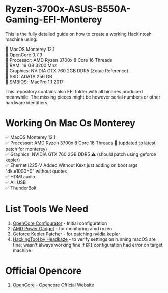 # Ryzen-3700x-ASUS-B550A-Gaming-EFI-Monterey

This is the fully detailed guide on how to create a working Hackintosh machine using:

:small_blue_diamond: MacOS Monterey 12.1 <br />
:small_blue_diamond: OpenCore 0.7.9 <br />
:small_blue_diamond: Processor: AMD Ryzen 3700x 8 Core 16 Threads <br />
:small_blue_diamond: RAM: 16 GB 3200 Mhz <br />
:small_blue_diamond: Graphics: NVIDIA GTX 760 2GB DDR5 (Zotac Reference) <br />
:small_blue_diamond: SSD: ADATA 256 GB  <br />
:small_blue_diamond: SMBIOS: iMacPro 1.1 2017 <br />

This repository contains also EFI folder with all binaries produced meanwhile. The missing pieces might be however serial numbers or other hardware identifiers.

# Working On Mac Os Monterey

:white_check_mark: MacOS Monterey 12.1 <br />
:white_check_mark: Processor: AMD Ryzen 3700x 8 Core 16 Threads :love_letter: (updated to latest patch for monterey)  <br />
:white_check_mark: Graphics: NVIDIA GTX 760 2GB DDR5 :warning: (should patch using geforce kepler)  <br /> 
:white_check_mark: Ehernet I225-V Added Without Kext just adding on boot args "dk.e1000=0" without quotes<br /> 
:white_check_mark: HDMI audio <br />
:white_check_mark: All USB <br />
:white_check_mark: ThunderBolt <br />


# List Tools We Need

1. [OpenCore Configurator](https://mackie100projects.altervista.org/opencore-configurator/) - Initial configuration
2. [AMD Power Gadget](https://github.com/trulyspinach/SMCAMDProcessor) - for monitoring amd ryzen
3. [Geforce Kepler Patcher](https://github.com/chris1111/Geforce-Kepler-patcher) - for patching nvidia kepler
4. [HackingTool by Headkaze](https://github.com/headkaze/Hackintool) - to verify settings on running macOS are fine; wasn't always working fine if `EFI` configuration had error on target machine


# Official Opencore

1. [OpenCore](https://dortania.github.io/OpenCore-Install-Guide/) - Opencore Official Website
